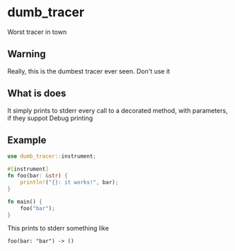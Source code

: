 # dumb_tracer
Worst tracer in town

## Warning
Really, this is the dumbest tracer ever seen. Don't use it

## What is does
It simply prints to stderr every call to a decorated method, with parameters, if they suppot Debug printing

## Example
```rust
use dumb_tracer::instrument;

#[instrument]
fn foo(bar: &str) {
    println!("{}: it works!", bar);
}

fn main() {
    foo("bar");
}
```

This prints to stderr something like
```
foo(bar: "bar") -> () 
```
